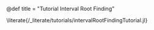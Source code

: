 @def title = "Tutorial Interval Root Finding"

\literate{/_literate/tutorials/intervalRootFindingTutorial.jl}